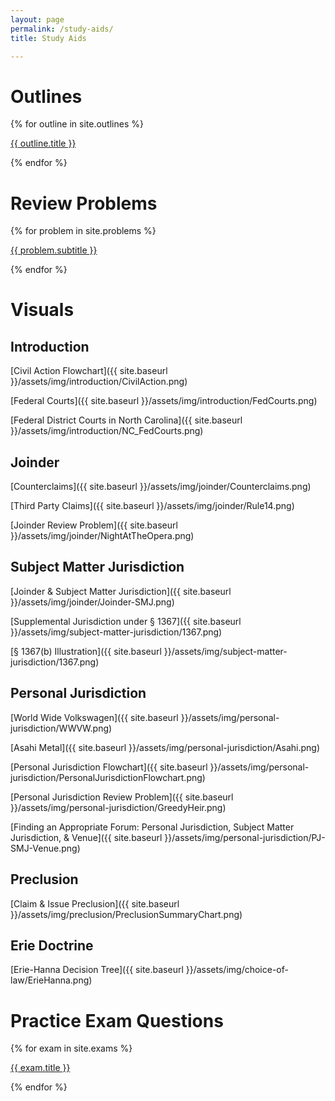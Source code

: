 ```yaml
---
layout: page
permalink: /study-aids/
title: Study Aids

---
```


# Outlines

{% for outline in site.outlines %}
<p><a href="{{ site.baseurl }}{{ outline.url }}">{{ outline.title }}</a></p>
{% endfor %}

# Review Problems

{% for problem in site.problems %}
<p><a href="{{ site.baseurl }}{{ problem.url }}">{{ problem.subtitle }}</a></p>
{% endfor %}

# Visuals

## Introduction

[Civil Action Flowchart]({{ site.baseurl }}/assets/img/introduction/CivilAction.png)

[Federal Courts]({{ site.baseurl }}/assets/img/introduction/FedCourts.png)

[Federal District Courts in North Carolina]({{ site.baseurl }}/assets/img/introduction/NC_FedCourts.png)


## Joinder

[Counterclaims]({{ site.baseurl }}/assets/img/joinder/Counterclaims.png)

[Third Party Claims]({{ site.baseurl }}/assets/img/joinder/Rule14.png)

[Joinder Review Problem]({{ site.baseurl }}/assets/img/joinder/NightAtTheOpera.png)

## Subject Matter Jurisdiction

[Joinder & Subject Matter Jurisdiction]({{ site.baseurl }}/assets/img/joinder/Joinder-SMJ.png)

[Supplemental Jurisdiction under § 1367]({{ site.baseurl }}/assets/img/subject-matter-jurisdiction/1367.png)

[§ 1367(b) Illustration]({{ site.baseurl }}/assets/img/subject-matter-jurisdiction/1367.png)

## Personal Jurisdiction

[World Wide Volkswagen]({{ site.baseurl }}/assets/img/personal-jurisdiction/WWVW.png)

[Asahi Metal]({{ site.baseurl }}/assets/img/personal-jurisdiction/Asahi.png)

[Personal Jurisdiction Flowchart]({{ site.baseurl }}/assets/img/personal-jurisdiction/PersonalJurisdictionFlowchart.png)

[Personal Jurisdiction Review Problem]({{ site.baseurl }}/assets/img/personal-jurisdiction/GreedyHeir.png)

[Finding an Appropriate Forum: Personal Jurisdiction, Subject Matter Jurisdiction, & Venue]({{ site.baseurl }}/assets/img/personal-jurisdiction/PJ-SMJ-Venue.png)

## Preclusion

[Claim & Issue Preclusion]({{ site.baseurl }}/assets/img/preclusion/PreclusionSummaryChart.png)

## Erie Doctrine

[Erie-Hanna Decision Tree]({{ site.baseurl }}/assets/img/choice-of-law/ErieHanna.png)

# Practice Exam Questions

{% for exam in site.exams %}
<p><a href="{{ site.baseurl }}{{ exam.url }}">{{ exam.title }}</a></p>
{% endfor %}
